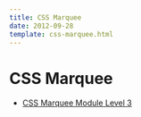 ```yaml
---
title: CSS Marquee
date: 2012-09-28
template: css-marquee.html
---
```


CSS Marquee
===========

- [CSS Marquee Module Level 3](http://www.w3.org/TR/css3-marquee/)
